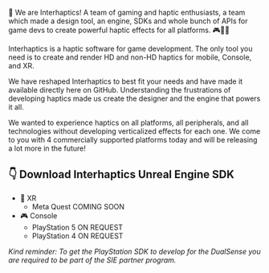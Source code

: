 👋 We are Interhaptics! A team of gaming and haptic enthusiasts, a team which made a design tool, an engine, SDKs and whole bunch of APIs for game devs to create powerful haptic effects for all platforms. 🎮📱🥽

Interhaptics is a haptic software for game development. The only tool you need is to create and render HD and non-HD haptics for mobile, Console, and XR.  

We have reshaped Interhaptics to best fit your needs and have made it available directly here on GitHub. Understanding the frustrations of developing haptics made us create the designer and the engine that powers it all.  

We wanted to experience haptics on all platforms, all peripherals, and all technologies without developing verticalized effects for each one. We come to you with 4 commercially supported platforms today and will be releasing a lot more in the future!  

## 👇 Download Interhaptics Unreal Engine SDK

+ 🥽 XR
  + Meta Quest  COMING SOON
+ 🎮 Console  
  + PlayStation 5 ON REQUEST
  + PlayStation 4 ON REQUEST

*Kind reminder: To get the PlayStation SDK to develop for the DualSense you are required to be part of the SIE partner program.*
